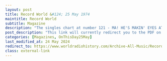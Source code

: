 ```yaml
---
layout: post
title: Record World &#124; 25 May 1974
maintitle: Record World
subtitle: Magazine
description: "The singles chart at number 121 - MA! HE'S MAKIN' EYES AT ME LENA ZAVARONI - Stax STA 0206 (Mills, ASCAP)"
post_description: "This link will currently redirect you to the PDF on worldradiohistory.com as real life at this time is limiting my time to update this website.<br /><br />The singles chart at number 121 - MA! HE'S MAKIN' EYES AT ME LENA ZAVARONI - Stax STA 0206 (Mills, ASCAP)"
categories: [Magazines, OnThisDay25May]
last_modified_at: 24 May 2024
redirect_to: https://www.worldradiohistory.com/Archive-All-Music/Record-World/70s/74/RW-1974-05-25.pdf#page=28
class: external-link
---
```


